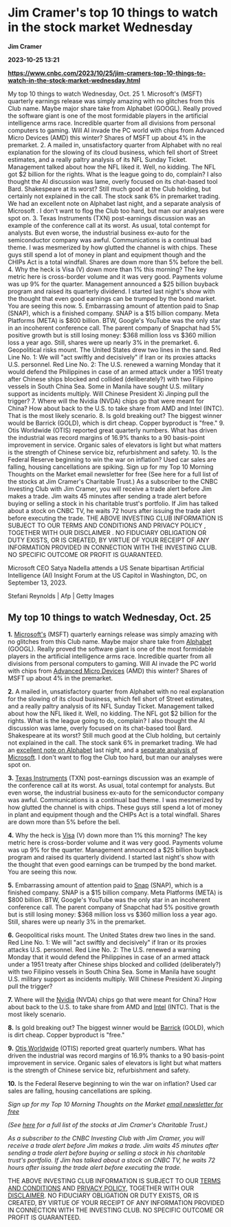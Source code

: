 # Jim Cramer's top 10 things to watch in the stock market Wednesday
**Jim Cramer**

**2023-10-25 13:21**

**https://www.cnbc.com/2023/10/25/jim-cramers-top-10-things-to-watch-in-the-stock-market-wednesday.html**

My top 10 things to watch Wednesday, Oct. 25 1. Microsoft's (MSFT) quarterly earnings release was simply amazing with no glitches from this Club name. Maybe major share take from Alphabet (GOOGL). Really proved the software giant is one of the most formidable players in the artificial intelligence arms race. Incredible quarter from all divisions from personal computers to gaming. Will AI invade the PC world with chips from Advanced Micro Devices (AMD) this winter? Shares of MSFT up about 4% in the premarket. 2. A mailed in, unsatisfactory quarter from Alphabet with no real explanation for the slowing of its cloud business, which fell short of Street estimates, and a really paltry analysis of its NFL Sunday Ticket. Management talked about how the NFL liked it. Well, no kidding. The NFL got $2 billion for the rights. What is the league going to do, complain? I also thought the AI discussion was lame, overly focused on its chat-based tool Bard. Shakespeare at its worst? Still much good at the Club holding, but certainly not explained in the call. The stock sank 6% in premarket trading. We had an excellent note on Alphabet last night, and a separate analysis of Microsoft . I don't want to flog the Club too hard, but man our analyses were spot on. 3. Texas Instruments (TXN) post-earnings discussion was an example of the conference call at its worst. As usual, total contempt for analysts. But even worse, the industrial business ex-auto for the semiconductor company was awful. Communications is a continual bad theme. I was mesmerized by how glutted the channel is with chips. These guys still spend a lot of money in plant and equipment though and the CHIPs Act is a total windfall. Shares are down more than 5% before the bell. 4. Why the heck is Visa (V) down more than 1% this morning? The key metric here is cross-border volume and it was very good. Payments volume was up 9% for the quarter. Management announced a $25 billion buyback program and raised its quarterly dividend. I started last night's show with the thought that even good earnings can be trumped by the bond market. You are seeing this now. 5. Embarrassing amount of attention paid to Snap (SNAP), which is a finished company. SNAP is a $15 billion company. Meta Platforms (META) is $800 billion. BTW, Google's YouTube was the only star in an incoherent conference call. The parent company of Snapchat had 5% positive growth but is still losing money: $368 million loss vs $360 million loss a year ago. Still, shares were up nearly 3% in the premarket. 6. Geopolitical risks mount. The United States drew two lines in the sand. Red Line No. 1: We will "act swiftly and decisively" if Iran or its proxies attacks U.S. personnel. Red Line No. 2: The U.S. renewed a warning Monday that it would defend the Philippines in case of an armed attack under a 1951 treaty after Chinese ships blocked and collided (deliberately?) with two Filipino vessels in South China Sea. Some in Manila have sought U.S. military support as incidents multiply. Will Chinese President Xi Jinping pull the trigger? 7. Where will the Nvidia (NVDA) chips go that were meant for China? How about back to the U.S. to take share from AMD and Intel (INTC). That is the most likely scenario. 8. Is gold breaking out? The biggest winner would be Barrick (GOLD), which is dirt cheap. Copper byproduct is "free." 9. Otis Worldwide (OTIS) reported great quarterly numbers. What has driven the industrial was record margins of 16.9% thanks to a 90 basis-point improvement in service. Organic sales of elevators is light but what matters is the strength of Chinese service biz, refurbishment and safety. 10. Is the Federal Reserve beginning to win the war on inflation? Used car sales are falling, housing cancellations are spiking. Sign up for my Top 10 Morning Thoughts on the Market email newsletter for free (See here for a full list of the stocks at Jim Cramer's Charitable Trust.) As a subscriber to the CNBC Investing Club with Jim Cramer, you will receive a trade alert before Jim makes a trade. Jim waits 45 minutes after sending a trade alert before buying or selling a stock in his charitable trust's portfolio. If Jim has talked about a stock on CNBC TV, he waits 72 hours after issuing the trade alert before executing the trade. THE ABOVE INVESTING CLUB INFORMATION IS SUBJECT TO OUR TERMS AND CONDITIONS AND PRIVACY POLICY , TOGETHER WITH OUR DISCLAIMER . NO FIDUCIARY OBLIGATION OR DUTY EXISTS, OR IS CREATED, BY VIRTUE OF YOUR RECEIPT OF ANY INFORMATION PROVIDED IN CONNECTION WITH THE INVESTING CLUB. NO SPECIFIC OUTCOME OR PROFIT IS GUARANTEED.

Microsoft CEO Satya Nadella attends a US Senate bipartisan Artificial Intelligence (AI) Insight Forum at the US Capitol in Washington, DC, on September 13, 2023.

Stefani Reynolds | Afp | Getty Images

My top 10 things to watch Wednesday, Oct. 25
--------------------------------------------

**1.** [Microsoft's](https://www.cnbc.com/quotes/MSFT/) (MSFT) quarterly earnings release was simply amazing with no glitches from this Club name. Maybe major share take from [Alphabet](https://www.cnbc.com/quotes/GOOGL/) (GOOGL). Really proved the software giant is one of the most formidable players in the artificial intelligence arms race. Incredible quarter from all divisions from personal computers to gaming. Will AI invade the PC world with chips from [Advanced Micro Devices](https://www.cnbc.com/quotes/AMD/) (AMD) this winter? Shares of MSFT up about 4% in the premarket.

**2.** A mailed in, unsatisfactory quarter from Alphabet with no real explanation for the slowing of its cloud business, which fell short of Street estimates, and a really paltry analysis of its NFL Sunday Ticket. Management talked about how the NFL liked it. Well, no kidding. The NFL got $2 billion for the rights. What is the league going to do, complain? I also thought the AI discussion was lame, overly focused on its chat-based tool Bard. Shakespeare at its worst? Still much good at the Club holding, but certainly not explained in the call. The stock sank 6% in premarket trading. We had an [excellent note on Alphabet](https://www.cnbc.com/2023/10/24/selling-alphabet-shares-after-the-tech-giant-missed-on-cloud-numbers-is-shortsighted.html) last night, and a [separate analysis of Microsoft](https://www.cnbc.com/2023/10/24/microsofts-quarterly-results-and-guidance-showcase-its-ai-prowess-.html). I don't want to flog the Club too hard, but man our analyses were spot on.

**3.** [Texas Instruments](https://www.cnbc.com/quotes/TXN/) (TXN) post-earnings discussion was an example of the conference call at its worst. As usual, total contempt for analysts. But even worse, the industrial business ex-auto for the semiconductor company was awful. Communications is a continual bad theme. I was mesmerized by how glutted the channel is with chips. These guys still spend a lot of money in plant and equipment though and the CHIPs Act is a total windfall. Shares are down more than 5% before the bell.

**4.** Why the heck is [Visa](https://www.cnbc.com/quotes/V/) (V) down more than 1% this morning? The key metric here is cross-border volume and it was very good. Payments volume was up 9% for the quarter. Management announced a $25 billion buyback program and raised its quarterly dividend. I started last night's show with the thought that even good earnings can be trumped by the bond market. You are seeing this now.

**5.** Embarrassing amount of attention paid to [Snap](https://www.cnbc.com/quotes/SNAP/) (SNAP), which is a finished company. SNAP is a $15 billion company. Meta Platforms (META) is $800 billion. BTW, Google's YouTube was the only star in an incoherent conference call. The parent company of Snapchat had 5% positive growth but is still losing money: $368 million loss vs $360 million loss a year ago. Still, shares were up nearly 3% in the premarket.

**6.** Geopolitical risks mount. The United States drew two lines in the sand. Red Line No. 1: We will "act swiftly and decisively" if Iran or its proxies attacks U.S. personnel. Red Line No. 2: The U.S. renewed a warning Monday that it would defend the Philippines in case of an armed attack under a 1951 treaty after Chinese ships blocked and collided (deliberately?) with two Filipino vessels in South China Sea. Some in Manila have sought U.S. military support as incidents multiply. Will Chinese President Xi Jinping pull the trigger?

**7.** Where will the [Nvidia](https://www.cnbc.com/quotes/NVDA/) (NVDA) chips go that were meant for China? How about back to the U.S. to take share from AMD and [Intel](https://www.cnbc.com/quotes/INTC/) (INTC). That is the most likely scenario.

**8.** Is gold breaking out? The biggest winner would be [Barrick](https://www.cnbc.com/quotes/ABX-CA/) (GOLD), which is dirt cheap. Copper byproduct is "free."

**9.** [Otis Worldwide](https://www.cnbc.com/quotes/OTIS/) (OTIS) reported great quarterly numbers. What has driven the industrial was record margins of 16.9% thanks to a 90 basis-point improvement in service. Organic sales of elevators is light but what matters is the strength of Chinese service biz, refurbishment and safety.

**10.** Is the Federal Reserve beginning to win the war on inflation? Used car sales are falling, housing cancellations are spiking.

 _Sign up for my Top 10 Morning Thoughts on the Market_ [_email newsletter for free_](https://www.cnbc.com/jointheclub/?__source=InvestingClub%7Consite%7Cmarketing%7Ctop10article%7Cleadgen%7Cmorningthoughts&amp;tpcc=InvestingClub%7Consite%7Cmarketing%7Ctop10article%7Cleadgen%7Cmorningthoughts)

_(See_ [_here_](https://www.cnbc.com/investingclub/charitable-trust/) _for a full list of the stocks at Jim Cramer's Charitable Trust.)_

_As a subscriber to the CNBC Investing Club with Jim Cramer, you will receive a trade alert before Jim makes a trade. Jim waits 45 minutes after sending a trade alert before buying or selling a stock in his charitable trust's portfolio. If Jim has talked about a stock on CNBC TV, he waits 72 hours after issuing the trade alert before executing the trade._

THE ABOVE INVESTING CLUB INFORMATION IS SUBJECT TO OUR [TERMS AND CONDITIONS](https://www.cnbc.com/nbcuniversal-terms-of-service/) AND [PRIVACY POLICY](https://www.nbcuniversal.com/privacy?intake=CNBC), TOGETHER WITH OUR [DISCLAIMER](https://www.cnbc.com/investingclub/disclaimer/). NO FIDUCIARY OBLIGATION OR DUTY EXISTS, OR IS CREATED, BY VIRTUE OF YOUR RECEIPT OF ANY INFORMATION PROVIDED IN CONNECTION WITH THE INVESTING CLUB. NO SPECIFIC OUTCOME OR PROFIT IS GUARANTEED.